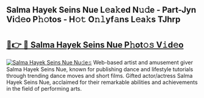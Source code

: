 ## Salma Hayek Seins Nue L𝚎a𝚔ed N𝚞𝚍e - Part-Jyn Vi𝚍𝚎o P𝚑𝚘tos - H𝚘𝚝 O𝚗𝚕yf𝚊ns L𝚎a𝚔s TJhrp

# <h2><a href="http://kff1bva.oniu.top/?m=Salma+Hayek+Seins+Nue">🔗👉 🔴 Salma Hayek Seins Nue P𝚑ot𝚘𝚜 V𝚒d𝚎o</a></h2>

[![Salma Hayek Seins Nue Nu𝚍e𝚜](https://i.imgur.com/0qMVB7G.gif)](http://kff1bva.oniu.top/?m=Salma+Hayek+Seins+Nue)
Web-based artist and amusement giver Salma Hayek Seins Nue, known for publishing dance and lifestyle tutorials through trending dance moves and short films. Gifted actor/actress Salma Hayek Seins Nue, acclaimed for their remarkable abilities and achievements in the field of performing arts.  
